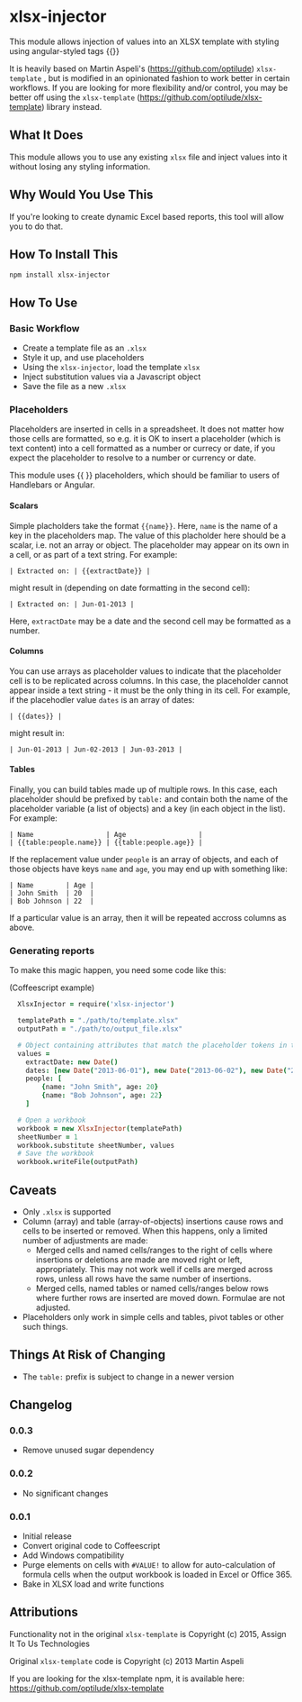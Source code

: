 # xlsx-injector

This module allows injection of values into an XLSX template with styling using angular-styled tags {{}}

It is heavily based on Martin Aspeli's (https://github.com/optilude) `xlsx-template` , but is modified in an 
opinionated fashion to work better in certain workflows. If you are looking for more flexibility and/or control, 
you may be better off using the `xlsx-template` (https://github.com/optilude/xlsx-template) library instead.

## What It Does

This module allows you to use any existing `xlsx` file and inject values into it without losing any 
styling information.

## Why Would You Use This

If you're looking to create dynamic Excel based reports, this tool will allow you to do that.

## How To Install This

`npm install xlsx-injector`

## How To Use

### Basic Workflow

* Create a template file as an `.xlsx`
* Style it up, and use placeholders
* Using the `xlsx-injector`, load the template `xlsx`
* Inject substitution values via a Javascript object
* Save the file as a new `.xlsx`

### Placeholders

Placeholders are inserted in cells in a spreadsheet. It does not matter how
those cells are formatted, so e.g. it is OK to insert a placeholder (which is
text content) into a cell formatted as a number or currecy or date, if you
expect the placeholder to resolve to a number or currency or date.

This module uses {{ }} placeholders, which should be familiar to users of Handlebars or Angular.

#### Scalars

Simple placholders take the format `{{name}}`. Here, `name` is the name of a
key in the placeholders map. The value of this placholder here should be a
scalar, i.e. not an array or object. The placeholder may appear on its own in a
cell, or as part of a text string. For example:

    | Extracted on: | {{extractDate}} |

might result in (depending on date formatting in the second cell):

    | Extracted on: | Jun-01-2013 |

Here, `extractDate` may be a date and the second cell may be formatted as a
number.

#### Columns

You can use arrays as placeholder values to indicate that the placeholder cell
is to be replicated across columns. In this case, the placeholder cannot appear
inside a text string - it must be the only thing in its cell. For example,
if the placehodler value `dates` is an array of dates:

    | {{dates}} |

might result in:

    | Jun-01-2013 | Jun-02-2013 | Jun-03-2013 |

#### Tables

Finally, you can build tables made up of multiple rows. In this case, each
placeholder should be prefixed by `table:` and contain both the name of the
placeholder variable (a list of objects) and a key (in each object in the list).
For example:

    | Name                  | Age                  |
    | {{table:people.name}} | {{table:people.age}} |

If the replacement value under `people` is an array of objects, and each of
those objects have keys `name` and `age`, you may end up with something like:

    | Name        | Age |
    | John Smith  | 20  |
    | Bob Johnson | 22  |

If a particular value is an array, then it will be repeated accross columns as
above.

### Generating reports

To make this magic happen, you need some code like this:

(Coffeescript example)
```coffeescript
  XlsxInjector = require('xlsx-injector')

  templatePath = "./path/to/template.xlsx"
  outputPath = "./path/to/output_file.xlsx"

  # Object containing attributes that match the placeholder tokens in the template
  values = 
    extractDate: new Date()
    dates: [new Date("2013-06-01"), new Date("2013-06-02"), new Date("2013-06-03")]
    people: [
        {name: "John Smith", age: 20}
        {name: "Bob Johnson", age: 22}
    ]

  # Open a workbook
  workbook = new XlsxInjector(templatePath)
  sheetNumber = 1
  workbook.substitute sheetNumber, values
  # Save the workbook
  workbook.writeFile(outputPath)

```


## Caveats

* Only `.xlsx` is supported
* Column (array) and table (array-of-objects) insertions cause rows and cells to
  be inserted or removed. When this happens, only a limited number of
  adjustments are made:
    * Merged cells and named cells/ranges to the right of cells where insertions
      or deletions are made are moved right or left, appropriately. This may
      not work well if cells are merged across rows, unless all rows have the
      same number of insertions.
    * Merged cells, named tables or named cells/ranges below rows where further
      rows are inserted are moved down.
  Formulae are not adjusted.
* Placeholders only work in simple cells and tables, pivot tables or
  other such things.

## Things At Risk of Changing

* The `table:` prefix is subject to change in a newer version

## Changelog


### 0.0.3

* Remove unused sugar dependency

### 0.0.2

* No significant changes

### 0.0.1

* Initial release
* Convert original code to Coffeescript
* Add Windows compatibility
* Purge elements on cells with `#VALUE!` to allow for auto-calculation of formula cells when the output workbook is loaded in Excel or Office 365.
* Bake in XLSX load and write functions

## Attributions

Functionality not in the original `xlsx-template` is Copyright (c) 2015, Assign It To Us Technologies

Original `xlsx-template` code is Copyright (c) 2013 Martin Aspeli

If you are looking for the xlsx-template npm, it is available here: https://github.com/optilude/xlsx-template